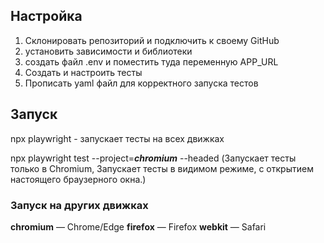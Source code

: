 ## Настройка

1. Склонировать репозиторий и подключить к своему GitHub
2. установить зависимости и библиотеки
3. создать файл .env и поместить туда переменную APP_URL
4. Создать и настроить тесты
5. Прописать yaml файл для корректного запуска тестов

## Запуск

npx playwright - запускает тесты на всех движках

npx playwright test --project=_**chromium**_ --headed 
(Запускает тесты только в Chromium, Запускает тесты в видимом режиме, с открытием настоящего браузерного окна.)
### Запуск на других движках

**chromium** — Chrome/Edge
**firefox** — Firefox
**webkit** — Safari


